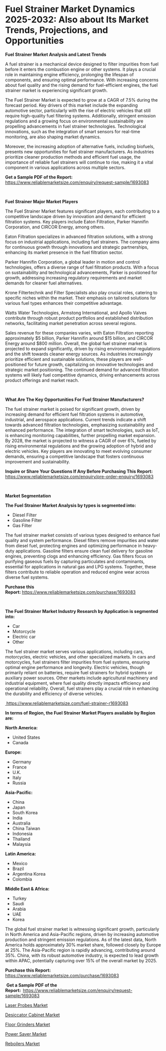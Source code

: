 <p><h1>Fuel Strainer Market Dynamics 2025-2032: Also about Its Market Trends, Projections, and Opportunities</h1></p><p><strong>Fuel Strainer Market Analysis and Latest Trends</strong></p>
<p><p>A fuel strainer is a mechanical device designed to filter impurities from fuel before it enters the combustion engine or other systems. It plays a crucial role in maintaining engine efficiency, prolonging the lifespan of components, and ensuring optimal performance. With increasing concerns about fuel quality and the rising demand for fuel-efficient engines, the fuel strainer market is experiencing significant growth.</p><p>The Fuel Strainer Market is expected to grow at a CAGR of 7.5% during the forecast period. Key drivers of this market include the expanding automotive sector, particularly with the rise of electric vehicles that still require high-quality fuel filtering systems. Additionally, stringent emission regulations and a growing focus on environmental sustainability are propelling advancements in fuel strainer technologies. Technological innovations, such as the integration of smart sensors for real-time monitoring, are also shaping market dynamics.</p><p>Moreover, the increasing adoption of alternative fuels, including biofuels, presents new opportunities for fuel strainer manufacturers. As industries prioritize cleaner production methods and efficient fuel usage, the importance of reliable fuel strainers will continue to rise, making it a vital component in various applications across multiple sectors.</p></p>
<p><strong>Get a Sample PDF of the Report:&nbsp;</strong> <a href="https://www.reliablemarketsize.com/enquiry/request-sample/1693083?utm_campaign=1991&utm_medium=2&utm_source=Github&utm_content=ia&utm_term=08042025&utm_id=fuel-strainer">https://www.reliablemarketsize.com/enquiry/request-sample/1693083</a></p>
<p>&nbsp;</p>
<p><strong>Fuel Strainer Major Market Players</strong></p>
<p><p>The Fuel Strainer Market features significant players, each contributing to a competitive landscape driven by innovation and demand for efficient filtration systems. Key players include Eaton Filtration, Parker Hannifin Corporation, and CIRCOR Energy, among others.</p><p>Eaton Filtration specializes in advanced filtration solutions, with a strong focus on industrial applications, including fuel strainers. The company aims for continuous growth through innovations and strategic partnerships, enhancing its market presence in the fuel filtration sector.</p><p>Parker Hannifin Corporation, a global leader in motion and control technologies, offers a diverse range of fuel filtration products. With a focus on sustainability and technological advancements, Parker is positioned for growth, addressing increasing regulatory requirements and market demands for cleaner fuel alternatives.</p><p>Krone Filtertechnik and Filter Specialists also play crucial roles, catering to specific niches within the market. Their emphasis on tailored solutions for various fuel types enhances their competitive advantage.</p><p>Watts Water Technologies, Armstong International, and Apollo Valves contribute through robust product portfolios and established distribution networks, facilitating market penetration across several regions.</p><p>Sales revenue for these companies varies, with Eaton Filtration reporting approximately $5 billion, Parker Hannifin around $15 billion, and CIRCOR Energy around $800 million. Overall, the global fuel strainer market is projected to expand significantly, driven by rising environmental regulations and the shift towards cleaner energy sources. As industries increasingly prioritize efficient and sustainable solutions, these players are well-positioned for future growth, capitalizing on innovative technologies and strategic market positioning. The continued demand for advanced filtration systems will likely fuel competitive dynamics, driving enhancements across product offerings and market reach.</p></p>
<p>&nbsp;</p>
<p><strong>What Are The Key Opportunities For Fuel Strainer Manufacturers?</strong></p>
<p><p>The fuel strainer market is poised for significant growth, driven by increasing demand for efficient fuel filtration systems in automotive, industrial, and aerospace applications. Current trends indicate a shift towards advanced filtration technologies, emphasizing sustainability and enhanced performance. The integration of smart technologies, such as IoT, is enhancing monitoring capabilities, further propelling market expansion. By 2028, the market is projected to witness a CAGR of over 6%, fueled by rising environmental regulations and the growing adoption of hybrid and electric vehicles. Key players are innovating to meet evolving consumer demands, ensuring a competitive landscape that fosters continuous improvement and sustainability.</p></p>
<p><strong>Inquire or Share Your Questions If Any Before Purchasing This Report:</strong> <a href="https://www.reliablemarketsize.com/enquiry/pre-order-enquiry/1693083?utm_campaign=1991&utm_medium=2&utm_source=Github&utm_content=ia&utm_term=08042025&utm_id=fuel-strainer">https://www.reliablemarketsize.com/enquiry/pre-order-enquiry/1693083</a></p>
<p>&nbsp;</p>
<p><strong>Market Segmentation</strong></p>
<p><strong>The Fuel Strainer Market Analysis by types is segmented into:</strong></p>
<p><ul><li>Diesel Filter</li><li>Gasoline Filter</li><li>Gas Filter</li></ul></p>
<p><p>The fuel strainer market consists of various types designed to enhance fuel quality and system performance. Diesel filters remove impurities and water from diesel fuel, protecting engines and optimizing performance in heavy-duty applications. Gasoline filters ensure clean fuel delivery for gasoline engines, preventing clogs and enhancing efficiency. Gas filters focus on purifying gaseous fuels by capturing particulates and contaminants, essential for applications in natural gas and LPG systems. Together, these filters contribute to reliable operation and reduced engine wear across diverse fuel systems.</p></p>
<p><strong>Purchase this Report:&nbsp;</strong><a href="https://www.reliablemarketsize.com/purchase/1693083?utm_campaign=1991&utm_medium=2&utm_source=Github&utm_content=ia&utm_term=08042025&utm_id=fuel-strainer">https://www.reliablemarketsize.com/purchase/1693083</a></p>
<p>&nbsp;</p>
<p><strong>The Fuel Strainer Market Industry Research by Application is segmented into:</strong></p>
<p><ul><li>Car</li><li>Motorcycle</li><li>Electric car</li><li>Other</li></ul></p>
<p><p>The fuel strainer market serves various applications, including cars, motorcycles, electric vehicles, and other specialized markets. In cars and motorcycles, fuel strainers filter impurities from fuel systems, ensuring optimal engine performance and longevity. Electric vehicles, though primarily reliant on batteries, require fuel strainers for hybrid systems or auxiliary power sources. Other markets include agricultural machinery and industrial equipment, where fuel quality directly impacts efficiency and operational reliability. Overall, fuel strainers play a crucial role in enhancing the durability and efficiency of diverse vehicles.</p></p>
<p><a href="https://www.reliablemarketsize.com/fuel-strainer-r1693083?utm_campaign=1991&utm_medium=2&utm_source=Github&utm_content=ia&utm_term=08042025&utm_id=fuel-strainer">&nbsp;https://www.reliablemarketsize.com/fuel-strainer-r1693083</a></p>
<p><strong>In terms of Region, the Fuel Strainer Market Players available by Region are:</strong></p>
<p>
    <p> <strong> North America: </strong>
        <ul>
            <li>United States</li>
            <li>Canada</li>
        </ul>
        </p> 
    <p> <strong> Europe: </strong>
        <ul>
            <li>Germany</li>
            <li>France</li>
            <li>U.K.</li>
            <li>Italy</li>
            <li>Russia</li>
        </ul>
        </p> 
    <p> <strong> Asia-Pacific: </strong>
        <ul>
            <li>China</li>
            <li>Japan</li>
            <li>South Korea</li>
            <li>India</li>
            <li>Australia</li>
            <li>China Taiwan</li>
            <li>Indonesia</li>
            <li>Thailand</li>
            <li>Malaysia</li>
        </ul>
        </p> 
    <p> <strong> Latin America: </strong>
        <ul>
            <li>Mexico</li>
            <li>Brazil</li>
            <li>Argentina Korea</li>
            <li>Colombia</li>
        </ul>
        </p> 
    <p> <strong> Middle East & Africa: </strong>
        <ul>
            <li>Turkey</li>
            <li>Saudi</li>
            <li>Arabia</li>
            <li>UAE</li>
            <li>Korea</li>
        </ul>
    </p>
    </p>
<p><p>The global fuel strainer market is witnessing significant growth, particularly in North America and Asia-Pacific regions, driven by increasing automotive production and stringent emission regulations. As of the latest data, North America holds approximately 30% market share, followed closely by Europe at 25%. The Asia-Pacific region is rapidly advancing, contributing around 35%. China, with its robust automotive industry, is expected to lead growth within APAC, potentially capturing over 15% of the overall market by 2025.</p></p>
<p><strong>Purchase this Report: </strong><a href="https://www.reliablemarketsize.com/purchase/1693083?utm_campaign=1991&utm_medium=2&utm_source=Github&utm_content=ia&utm_term=08042025&utm_id=fuel-strainer">https://www.reliablemarketsize.com/purchase/1693083</a></p>
<p>&nbsp;<strong>Get a Sample PDF of the Report:&nbsp;&nbsp;</strong><a href="https://www.reliablemarketsize.com/enquiry/request-sample/1693083?utm_campaign=1991&utm_medium=2&utm_source=Github&utm_content=ia&utm_term=08042025&utm_id=fuel-strainer">https://www.reliablemarketsize.com/enquiry/request-sample/1693083</a></p>
<p><strong></strong></p>
<p><p><a href="https://github.com/gfellcincot4/Market-Research-Report-List-1/blob/main/laser-probes-market.md?utm_campaign=1991&utm_medium=2&utm_source=Github&utm_content=ia&utm_term=08042025&utm_id=fuel-strainer">Laser Probes Market</a></p><p><a href="https://github.com/fallalenoswG/Market-Research-Report-List-1/blob/main/desiccator-cabinet-market.md?utm_campaign=1991&utm_medium=2&utm_source=Github&utm_content=ia&utm_term=08042025&utm_id=fuel-strainer">Desiccator Cabinet Market</a></p><p><a href="https://github.com/alawnhvicay/Market-Research-Report-List-1/blob/main/floor-grinders-market.md?utm_campaign=1991&utm_medium=2&utm_source=Github&utm_content=ia&utm_term=08042025&utm_id=fuel-strainer">Floor Grinders Market</a></p><p><a href="https://github.com/wraggfomath/Market-Research-Report-List-1/blob/main/power-saver-market.md?utm_campaign=1991&utm_medium=2&utm_source=Github&utm_content=ia&utm_term=08042025&utm_id=fuel-strainer">Power Saver Market</a></p><p><a href="https://github.com/countpapajwp/Market-Research-Report-List-1/blob/main/reboilers-market.md?utm_campaign=1991&utm_medium=2&utm_source=Github&utm_content=ia&utm_term=08042025&utm_id=fuel-strainer">Reboilers Market</a></p></p>